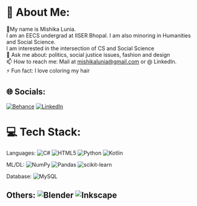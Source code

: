 # 💫 About Me:
👋My name is Mishika Lunia.<br>I am an EECS undergrad at IISER Bhopal. I am also minoring in Humanities and Social Science.<br>I am interested in the intersection of CS and Social Science<br>💬 Ask me about: politics, social justice issues, fashion and design<br>📫 How to reach me: Mail at mishikalunia@gmail.com or @ LinkedIn.<br>⚡ Fun fact: I love coloring my hair


## 🌐 Socials:
[![Behance](https://img.shields.io/badge/Behance-1769ff?logo=behance&logoColor=white)](https://www.behance.net/mishika_lunia) [![LinkedIn](https://img.shields.io/badge/LinkedIn-%230077B5.svg?logo=linkedin&logoColor=white)](https://www.linkedin.com/in/mishika-lunia-73725914a/) 

# 💻 Tech Stack:
Languages:
![C#](https://img.shields.io/badge/c%23-%23239120.svg?style=flat&logo=c-sharp&logoColor=white) ![HTML5](https://img.shields.io/badge/html5-%23E34F26.svg?style=flat&logo=html5&logoColor=white) ![Python](https://img.shields.io/badge/python-3670A0?style=flat&logo=python&logoColor=ffdd54) ![Kotlin](https://img.shields.io/badge/kotlin-%230095D5.svg?style=flat&logo=kotlin&logoColor=white) 

ML/DL: 
![NumPy](https://img.shields.io/badge/numpy-%23013243.svg?style=flat&logo=numpy&logoColor=white) ![Pandas](https://img.shields.io/badge/pandas-%23150458.svg?style=flat&logo=pandas&logoColor=white) ![scikit-learn](https://img.shields.io/badge/scikit--learn-%23F7931E.svg?style=flat&logo=scikit-learn&logoColor=white) 

Database: 
![MySQL](https://img.shields.io/badge/mysql-%2300f.svg?style=flat&logo=mysql&logoColor=white) 

Others: 
![Blender](https://img.shields.io/badge/blender-%23F5792A.svg?style=flat&logo=blender&logoColor=white) ![Inkscape](https://img.shields.io/badge/Inkscape-e0e0e0?style=flat&logo=inkscape&logoColor=080A13) 
---

<!-- Proudly created with GPRM ( https://gprm.itsvg.in ) -->
